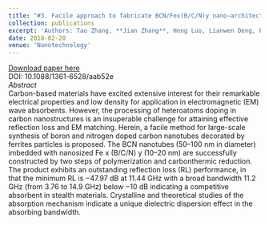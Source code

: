 ```yaml
---
title: "#3. Facile approach to fabricate BCN/Fex(B/C/N)y nano-architectures with enhanced electromagnetic wave absorption"
collection: publications
excerpt: 'Authors: Tao Zhang, **Jian Zhang**, Heng Luo, Lianwen Deng, Pengyu Zhou, Guangwu Wen, Long Xia, Bo Zhong, Haibin Zhang'
date: 2018-02-20
venue: 'Nanotechnology'
---
```


[Download paper here](https://doi.org/10.1088/1361-6528/aab52e)      
DOI: 10.1088/1361-6528/aab52e    
*Abstract*       
Carbon-based materials have excited extensive interest for their remarkable electrical properties and low density for application in electromagnetic (EM) wave absorbents. However, the processing of heteroatoms doping in carbon nanostructures is an insuperable challenge for attaining effective reflection loss and EM matching. Herein, a facile method for large-scale synthesis of boron and nitrogen doped carbon nanotubes decorated by ferrites particles is proposed. The BCN nanotubes (50–100 nm in diameter) imbedded with nanosized Fe x (B/C/N) y (10–20 nm) are successfully constructed by two steps of polymerization and carbonthermic reduction. The product exhibits an outstanding reflection loss (RL) performance, in that the minimum RL is −47.97 dB at 11.44 GHz with a broad bandwidth 11.2 GHz (from 3.76 to 14.9 GHz) below −10 dB indicating a competitive absorbent in stealth materials. Crystalline and theoretical studies of the absorption mechanism indicate a unique dielectric dispersion effect in the absorbing bandwidth.
